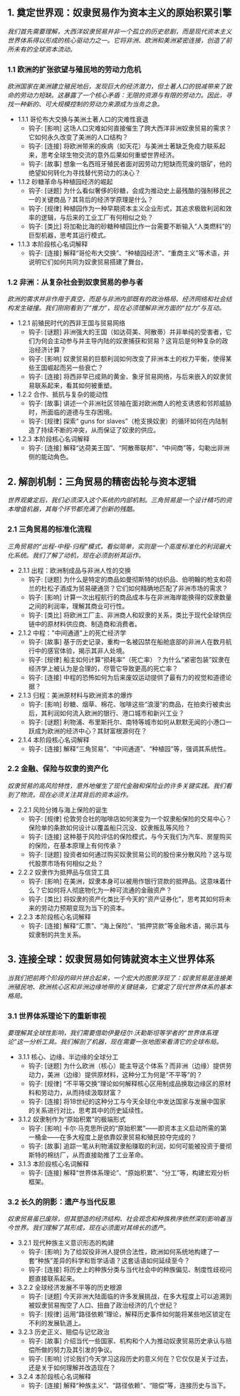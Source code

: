 ﻿## 1. 奠定世界观：奴隶贸易作为资本主义的原始积累引擎
*我们首先需要理解，大西洋奴隶贸易并非一个孤立的历史悲剧，而是现代资本主义世界体系得以形成的核心驱动力之一。它将非洲、欧洲和美洲紧密连接，创造了前所未有的全球资本流动。*

### 1.1 欧洲的扩张欲望与殖民地的劳动力危机
*欧洲国家在美洲建立殖民地后，发现巨大的经济潜力，但土著人口的锐减带来了致命的劳动力短缺。这暴露了一个核心矛盾：无限的资源与有限的劳动力。因此，寻找一种新的、可大规模控制的劳动力来源成为当务之急。*
- 1.1.1 哥伦布大交换与美洲土著人口的灾难性衰退
  - 钩子: [影响] 这场人口灾难如何直接催生了跨大西洋非洲奴隶贸易的需求？它如何永久改变了美洲的人口结构？
  - 钩子: [连接] 将欧洲带来的疾病（如天花）与美洲土著缺乏免疫力联系起来，思考全球生物交流的意外后果如何重塑世界经济。
  - 钩子: [故事] 想象一名西班牙殖民者面对因劳动力短缺而荒废的银矿，他的绝望如何转化为寻找替代劳动力的决心？
- 1.1.2 砂糖革命与种植园经济的崛起
  - 钩子: [谜题] 为什么看似奢侈的砂糖，会成为推动史上最残酷的强制移民之一的关键商品？其背后的经济学原理是什么？
  - 钩子: [规律] 种植园作为一种早期资本主义企业形式，其追求极致利润和效率的逻辑，与后来的工业工厂有何相似之处？
  - 钩子: [类比] 将加勒比海的砂糖种植园比作一台需要不断输入“人类燃料”的巨型机器，思考其运行模式。
- 1.1.3 本阶段核心名词解释
  - 钩子: [连接] 解释“哥伦布大交换”、“种植园经济”、“重商主义”等术语，并说明它们如何共同为奴隶贸易搭建了舞台。

### 1.2 非洲：从复杂社会到奴隶贸易的参与者
*欧洲的需求并非作用于真空，而是与非洲内部既有的政治格局、经济网络和社会结构发生碰撞。我们刚刚看到了“推力”，现在必须理解非洲方面的“拉力”与互动。*
- 1.2.1 前殖民时代的西非王国与贸易网络
  - 钩子: [谜题] 非洲强大的王国（如达荷美、阿散蒂）并非单纯的受害者，它们为何会主动参与并主导内陆的奴隶捕获和贸易？这背后是何种复杂的政治经济计算？
  - 钩子: [影响] 奴隶贸易的巨额利润如何改变了非洲本土的权力平衡，使得某些王国崛起而另一些衰亡？
  - 钩子: [连接] 将西非早已成熟的黄金、象牙贸易网络，与后来嵌入的奴隶贸易联系起来，看其如何被重塑。
- 1.2.2 合作、抵抗与复杂的能动性
  - 钩子: [故事] 讲述一个非洲社区领袖在面对欧洲商人的枪支诱惑和邻邦威胁时，所面临的道德与生存困境。
  - 钩子: [规律] 探索“ guns for slaves”（枪支换奴隶）的循环如何在内陆制造了持续不断的冲突，从而保证了奴隶的供应。
- 1.2.3 本阶段核心名词解释
  - 钩子: [连接] 解释“达荷美王国”、“阿散蒂联邦”、“中间商”等，勾勒出非洲侧的能动角色。

## 2. 解剖机制：三角贸易的精密齿轮与资本逻辑
*世界观奠定后，我们必须深入这个系统的内部机制。三角贸易是一个设计精巧的资本增值机器，其每个环节都充满了创新的残酷。*

### 2.1 三角贸易的标准化流程
*三角贸易的“出程-中程-归程”模式，看似简单，实则是一个高度标准化的利润最大化系统。我们了解了动机，现在必须剖析其运作。*
- 2.1.1 出程：欧洲制成品与非洲人性的交换
  - 钩子: [谜题] 为什么是特定的商品如曼彻斯特的纺织品、伯明翰的枪支和荷兰的杜松子酒成为贸易硬通货？它们如何精确地匹配了非洲市场的需求？
  - 钩子: [影响] 计算一次出程航行的商品成本与在非洲海岸能换得的奴隶数量之间的利润率，理解其商业可行性。
  - 钩子: [类比] 将欧洲工厂主、非洲商人和奴隶的关系，类比于现代全球供应链中的原材料供应商、制造商和消费者。
- 2.1.2 中程："中间通道"上的死亡经济学
  - 钩子: [故事] 基于历史记录，重构一名被囚禁在船舱底部的非洲人在数月航行中的感官体验，揭示其非人处境。
  - 钩子: [规律] 船主如何计算“损耗率”（死亡率）？为什么“紧密包装”奴隶在经济学上被认为是合理的，尽管它导致更高的死亡率？
  - 钩子: [连接] 中程的恐怖如何为后来废奴运动提供了最有力的视觉和道德论据？
- 2.1.3 归程：美洲原材料与欧洲资本的爆炸
  - 钩子: [影响] 砂糖、烟草、棉花、咖啡这些“浪漫”的商品，在拍卖行被卖出后，其利润如何流入欧洲的银行、港口城市和新兴工业？
  - 钩子: [谜题] 利物浦、布里斯托尔、南特等城市如何从默默无闻的小港口一跃成为欧洲的经济中心？其财富根源何在？
- 2.1.4 本阶段核心名词解释
  - 钩子: [连接] 解释“三角贸易”、“中间通道”、“种植园”等，强调其系统性。

### 2.2 金融、保险与奴隶的资产化
*奴隶贸易的高风险特性，意外地催生了现代金融和保险业的许多关键实践。我们看到了物流，现在必须关注其背后的资本运作。*
- 2.2.1 风险分摊与海上保险的诞生
  - 钩子: [规律] 伦敦劳合社的咖啡店如何演变为一个奴隶船保险的交易中心？保险单的条款如何设计以覆盖船只沉没、奴隶叛乱等风险？
  - 钩子: [连接] 这种基于风险评估的保险模式，与今天我们为汽车、房屋购买的保险，在基本原理上有何传承？
  - 钩子: [谜题] 投资者如何通过购买奴隶贸易公司的股份来分散风险？这与现代股票市场有何相似之处？
- 2.2.2 奴隶作为抵押品与信贷工具
  - 钩子: [影响] 在美洲，奴隶本身可以被用作银行贷款的抵押品。这意味着什么？它如何将人彻底物化为一种可流通的金融资产？
  - 钩子: [类比] 将奴隶的资产化类比于今天的“资产证券化”，思考其如何将未来的劳动力预期变现为当下的资本。
- 2.2.3 本阶段核心名词解释
  - 钩子: [连接] 解释“汇票”、“海上保险”、“抵押贷款”等金融术语，揭示其与奴隶制的共生关系。

## 3. 连接全球：奴隶贸易如何铸就资本主义世界体系
*当我们把前两个阶段的碎片拼合起来，一个宏大的图景浮现了：奴隶贸易是连接美洲殖民地、欧洲核心区和非洲边缘地带的关键链条，它奠定了现代世界体系的基本格局。*

### 3.1 世界体系理论下的重新审视
*要理解其全球性影响，我们需要借助伊曼纽尔·沃勒斯坦等学者的“世界体系理论”这一分析工具。我们解剖了机器，现在需要一张地图来看清它的全球布局。*
- 3.1.1 核心、边缘、半边缘的全球分工
  - 钩子: [谜题] 为什么欧洲（核心）能主导这个体系？而非洲（边缘）提供劳动力，美洲（边缘）提供原材料，这种分工为何是“不平等”的？
  - 钩子: [规律] “不平等交换”理论如何解释核心区用制成品换取边缘区的原材料和劳动力，从而持续汲取财富？
  - 钩子: [连接] 将18世纪的这种分工与今天全球化中发达国家与发展中国家的关系进行对比，思考其中的历史延续性。
- 3.1.2 奴隶制作为“原始积累”的极端形式
  - 钩子: [影响] 卡尔·马克思所说的“原始积累”——即资本主义启动所需的第一桶金——在多大程度上是依靠奴隶贸易和殖民掠夺完成的？
  - 钩子: [故事] 追踪一笔从利物浦奴隶船赚取的利润，如何可能被投资于曼彻斯特的棉纺厂，从而直接助推了工业革命。
- 3.1.3 本阶段核心名词解释
  - 钩子: [连接] 解释“世界体系理论”、“原始积累”、“分工”等，构建宏观分析框架。

### 3.2 长久的阴影：遗产与当代反思
*奴隶贸易虽已废除，但其塑造的经济结构、社会观念和种族秩序依然深刻影响着当今世界。我们理解了其形成，现在必须面对其绵长的遗产。*
- 3.2.1 现代种族主义意识形态的构建
  - 钩子: [影响] 为了给奴役非洲人提供合法性，欧洲如何系统地构建了一套“种族”差异的科学和哲学话语？这套话语如何延续至今？
  - 钩子: [连接] 将历史上的种族分类与当代社会中的种族偏见、制度性歧视问题直接联系起来。
- 3.2.2 全球经济发展不平等的历史根源
  - 钩子: [谜题] 今天非洲大陆面临的许多发展挑战，在多大程度上可以追溯到被奴隶贸易掏空了人口、扭曲了政治经济的几个世纪？
  - 钩子: [规律] 运用“路径依赖”理论，解释历史事件如何能将某些地区锁定在不利的发展轨道上。
- 3.2.3 历史正义、赔偿与记忆政治
  - 钩子: [故事] 介绍当代一些国家、机构和个人为推动奴隶贸易历史承认与赔偿所做的努力及其引发的争议。
  - 钩子: [影响] 讨论我们今天学习这段历史的意义何在？它仅仅是关于过去，还是关于如何理解并改造现在？
- 3.2.4 本阶段核心名词解释
  - 钩子: [连接] 解释“种族主义”、“路径依赖”、“赔偿”等，连接历史与当下。
